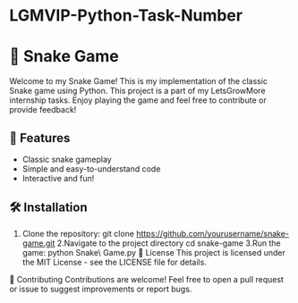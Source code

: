 # LGMVIP-Python-Task-Number
# 🐍 Snake Game

Welcome to my Snake Game! This is my implementation of the classic Snake game using Python. This project is a part of my LetsGrowMore internship tasks. Enjoy playing the game and feel free to contribute or provide feedback!

## 🚀 Features

- Classic snake gameplay
- Simple and easy-to-understand code
- Interactive and fun!

## 🛠️ Installation

1. Clone the repository:
   git clone https://github.com/yourusername/snake-game.git
2.Navigate to the project directory
   cd snake-game
3.Run the game:
python Snake\ Game.py
📝 License
This project is licensed under the MIT License - see the LICENSE file for details.

🤝 Contributing
Contributions are welcome! Feel free to open a pull request or issue to suggest improvements or report bugs.
